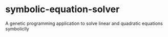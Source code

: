 # symbolic-equation-solver
A genetic programming application to solve linear and quadratic equations symboliclly
